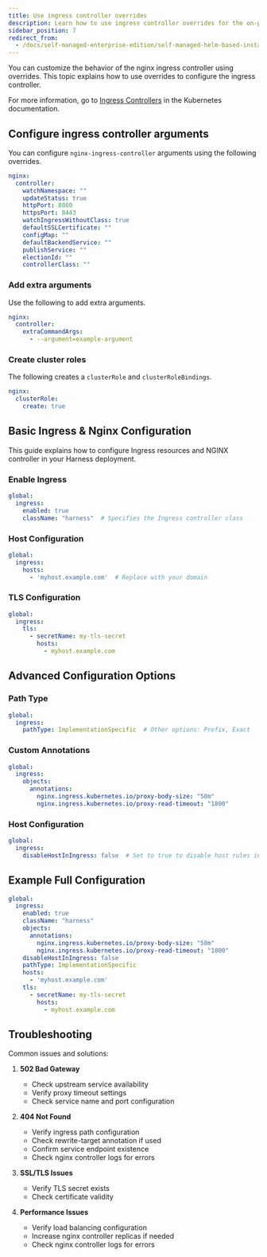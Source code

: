 ```yaml
---
title: Use ingress controller overrides
description: Learn how to use ingress controller overrides for the on-prem Harness Self-Managed Enterprise Edition.
sidebar_position: 7
redirect_from:
  - /docs/self-managed-enterprise-edition/self-managed-helm-based-install/use-ingress-controller-overrides/
---
```


You can customize the behavior of the nginx ingress controller using overrides. This topic explains how to use overrides to configure the ingress controller.

For more information, go to [Ingress Controllers](https://kubernetes.io/docs/concepts/services-networking/ingress-controllers/) in the Kubernetes documentation.

## Configure ingress controller arguments

You can configure `nginx-ingress-controller` arguments using the following overrides.

   ```yaml
   nginx:
     controller:
       watchNamespace: ""
       updateStatus: true
       httpPort: 8080
       httpsPort: 8443
       watchIngressWithoutClass: true
       defaultSSLCertificate: ""
       configMap: ""
       defaultBackendService: ""
       publishService: ""
       electionId: ""
       controllerClass: ""
   ```

### Add extra arguments

Use the following to add extra arguments.

   ```yaml
   nginx:
     controller:
       extraCommandArgs:
         - --argument=example-argument
   ```

### Create cluster roles

The following creates a `clusterRole` and `clusterRoleBindings`.

   ```yaml
   nginx:
     clusterRole:
       create: true
   ```

## Basic Ingress & Nginx Configuration

This guide explains how to configure Ingress resources and NGINX controller in your Harness deployment.

### Enable Ingress
```yaml
global:
  ingress:
    enabled: true
    className: "harness"  # Specifies the Ingress controller class
```

### Host Configuration
```yaml
global:
  ingress:
    hosts:
      - 'myhost.example.com'  # Replace with your domain
```

### TLS Configuration
```yaml
global:
  ingress:
    tls:
      - secretName: my-tls-secret
        hosts:
          - myhost.example.com
```

## Advanced Configuration Options

### Path Type
```yaml
global:
  ingress:
    pathType: ImplementationSpecific  # Other options: Prefix, Exact
```

### Custom Annotations
```yaml
global:
  ingress:
    objects:
      annotations:
        nginx.ingress.kubernetes.io/proxy-body-size: "50m"
        nginx.ingress.kubernetes.io/proxy-read-timeout: "1800"
```

### Host Configuration
```yaml
global:
  ingress:
    disableHostInIngress: false  # Set to true to disable host rules in Ingress
```

## Example Full Configuration

```yaml
global:
  ingress:
    enabled: true
    className: "harness"
    objects:
      annotations:
        nginx.ingress.kubernetes.io/proxy-body-size: "50m"
        nginx.ingress.kubernetes.io/proxy-read-timeout: "1800"
    disableHostInIngress: false
    pathType: ImplementationSpecific
    hosts:
      - 'myhost.example.com'
    tls:
      - secretName: my-tls-secret
        hosts:
          - myhost.example.com
```

## Troubleshooting

Common issues and solutions:

1. **502 Bad Gateway**
   - Check upstream service availability
   - Verify proxy timeout settings
   - Check service name and port configuration

2. **404 Not Found**
   - Verify ingress path configuration
   - Check rewrite-target annotation if used
   - Confirm service endpoint existence
   - Check nginx controller logs for errors

3. **SSL/TLS Issues**
   - Verify TLS secret exists
   - Check certificate validity

4. **Performance Issues**
   - Verify load balancing configuration
   - Increase nginx controller replicas if needed
   - Check nginx controller logs for errors